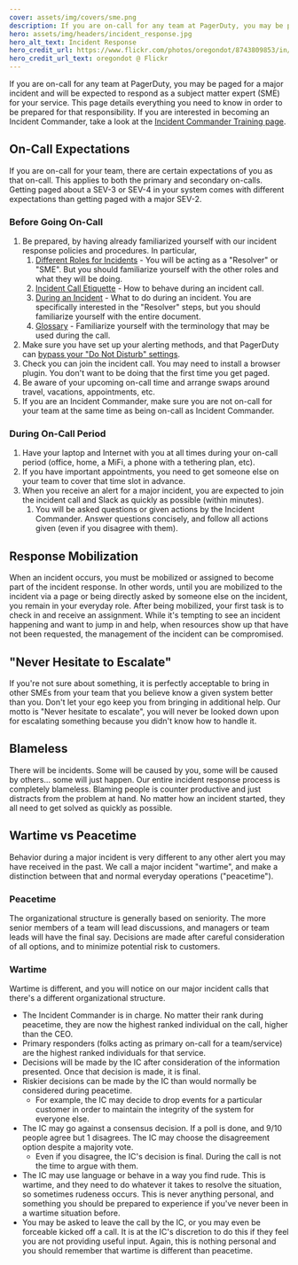 ```yaml
---
cover: assets/img/covers/sme.png
description: If you are on-call for any team at PagerDuty, you may be paged for a major incident and will be expected to respond as a subject matter expert (SME) for your service. This page details everything you need to know in order to be prepared for that responsibility.
hero: assets/img/headers/incident_response.jpg
hero_alt_text: Incident Response
hero_credit_url: https://www.flickr.com/photos/oregondot/8743809853/in/album-72157633494644719/
hero_credit_url_text: oregondot @ Flickr
---
```

If you are on-call for any team at PagerDuty, you may be paged for a major incident and will be expected to respond as a subject matter expert (SME) for your service. This page details everything you need to know in order to be prepared for that responsibility. If you are interested in becoming an Incident Commander, take a look at the [Incident Commander Training page](/training/incident_commander.md).

## On-Call Expectations
If you are on-call for your team, there are certain expectations of you as that on-call. This applies to both the primary and secondary on-calls. Getting paged about a SEV-3 or SEV-4 in your system comes with different expectations than getting paged with a major SEV-2.

### Before Going On-Call

1. Be prepared, by having already familiarized yourself with our incident response policies and procedures. In particular,
    1. [Different Roles for Incidents](/before/different_roles.md) - You will be acting as a "Resolver" or "SME". But you should familiarize yourself with the other roles and what they will be doing.
    1. [Incident Call Etiquette](/before/call_etiquette.md) - How to behave during an incident call.
    1. [During an Incident](/during/during_an_incident.md) - What to do during an incident. You are specifically interested in the "Resolver" steps, but you should familiarize yourself with the entire document.
    1. [Glossary](/training/glossary.md) - Familiarize yourself with the terminology that may be used during the call.
1. Make sure you have set up your alerting methods, and that PagerDuty can [bypass your "Do Not Disturb" settings](https://support.pagerduty.com/docs/notification-phone-numbers).
1. Check you can join the incident call. You may need to install a browser plugin. You don't want to be doing that the first time you get paged.
1. Be aware of your upcoming on-call time and arrange swaps around travel, vacations, appointments, etc.
1. If you are an Incident Commander, make sure you are not on-call for your team at the same time as being on-call as Incident Commander.

### During On-Call Period

1. Have your laptop and Internet with you at all times during your on-call period (office, home, a MiFi, a phone with a tethering plan, etc).
1. If you have important appointments, you need to get someone else on your team to cover that time slot in advance.
1. When you receive an alert for a major incident, you are expected to join the incident call and Slack as quickly as possible (within minutes).
    1. You will be asked questions or given actions by the Incident Commander. Answer questions concisely, and follow all actions given (even if you disagree with them).

## Response Mobilization
When an incident occurs, you must be mobilized or assigned to become part of the incident response. In other words, until you are mobilized to the incident via a page or being directly asked by someone else on the incident, you remain in your everyday role. After being mobilized, your first task is to check in and receive an assignment. While it's tempting to see an incident happening and want to jump in and help, when resources show up that have not been requested, the management of the incident can be compromised.

## "Never Hesitate to Escalate"
If you're not sure about something, it is perfectly acceptable to bring in other SMEs from your team that you believe know a given system better than you. Don't let your ego keep you from bringing in additional help. Our motto is "Never hesitate to escalate", you will never be looked down upon for escalating something because you didn't know how to handle it.

## Blameless
There will be incidents. Some will be caused by you, some will be caused by others... some will just happen. Our entire incident response process is completely blameless. Blaming people is counter productive and just distracts from the problem at hand. No matter how an incident started, they all need to get solved as quickly as possible.

## Wartime vs Peacetime
Behavior during a major incident is very different to any other alert you may have received in the past. We call a major incident "wartime", and make a distinction between that and normal everyday operations ("peacetime").

### Peacetime
The organizational structure is generally based on seniority. The more senior members of a team will lead discussions, and managers or team leads will have the final say. Decisions are made after careful consideration of all options, and to minimize potential risk to customers.

### Wartime
Wartime is different, and you will notice on our major incident calls that there's a different organizational structure.

* The Incident Commander is in charge. No matter their rank during peacetime, they are now the highest ranked individual on the call, higher than the CEO.
* Primary responders (folks acting as primary on-call for a team/service) are the highest ranked individuals for that service.
* Decisions will be made by the IC after consideration of the information presented. Once that decision is made, it is final.
* Riskier decisions can be made by the IC than would normally be considered during peacetime.
    * For example, the IC may decide to drop events for a particular customer in order to maintain the integrity of the system for everyone else.
* The IC may go against a consensus decision. If a poll is done, and 9/10 people agree but 1 disagrees. The IC may choose the disagreement option despite a majority vote.
    * Even if you disagree, the IC's decision is final. During the call is not the time to argue with them.
* The IC may use language or behave in a way you find rude. This is wartime, and they need to do whatever it takes to resolve the situation, so sometimes rudeness occurs. This is never anything personal, and something you should be prepared to experience if you've never been in a wartime situation before.
* You may be asked to leave the call by the IC, or you may even be forceable kicked off a call. It is at the IC's discretion to do this if they feel you are not providing useful input. Again, this is nothing personal and you should remember that wartime is different than peacetime.
